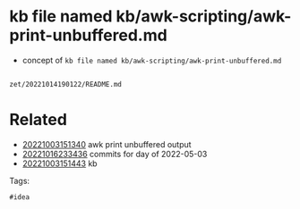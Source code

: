 # kb file named kb/awk-scripting/awk-print-unbuffered.md

- concept of `kb file named kb/awk-scripting/awk-print-unbuffered.md`

```
```

` zet/20221014190122/README.md `

# Related

- [20221003151340](/zet/20221003151340/README.md) awk print unbuffered output
- [20221016233436](/zet/20221016233436/README.md) commits for day of 2022-05-03
- [20221003151443](/zet/20221003151443/README.md) kb

Tags:

    #idea
